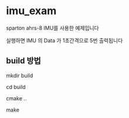 # imu_exam

sparton ahrs-8 IMU를 사용한 예제입니다

실행하면 IMU 의 Data 가 1초간격으로 5번 출력됩니다

## build 방법

mkdir build

cd build

cmake ..

make




